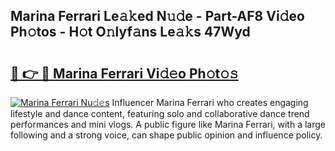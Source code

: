 ## Marina Ferrari Le𝚊𝚔ed N𝚞𝚍e - Part-AF8 Vi𝚍eo Ph𝚘tos - H𝚘t O𝚗lyf𝚊ns Le𝚊𝚔s 47Wyd

# <h2><a href="http://hf0est.feru.top/?c=Marina+Ferrari">🔗 👉 🔴 Marina Ferrari Vi𝚍𝚎o Ph𝚘t𝚘𝚜</a></h2>

[![Marina Ferrari Nu𝚍𝚎s](https://i.imgur.com/0TWrTi3.gif)](http://hf0est.feru.top/?c=Marina+Ferrari)
Influencer Marina Ferrari who creates engaging lifestyle and dance content, featuring solo and collaborative dance trend performances and mini vlogs. A public figure like Marina Ferrari, with a large following and a strong voice, can shape public opinion and influence policy. 
